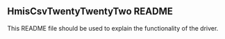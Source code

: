## HmisCsvTwentyTwentyTwo README

This README file should be used to explain the functionality of the driver.
